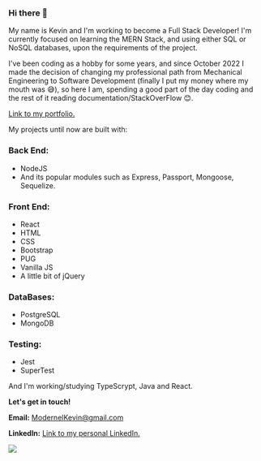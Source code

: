 ### Hi there 👋

My name is Kevin and I'm working to become a Full Stack Developer! I'm currently focused on learning the MERN Stack, and using either SQL or NoSQL databases, upon the requirements of the project.

I've been coding as a hobby for some years, and since October 2022 I made the decision of changing my professional path from Mechanical Engineering to Software Development (finally I put my money where my mouth was :sweat_smile:), so here I am, spending a good part of the day coding and the rest of it reading documentation/StackOverFlow :blush:.

[Link to my portfolio.](https://kevinmodernel.github.io/)

My projects until now are built with:

### Back End:
  - NodeJS
  - And its popular modules such as Express, Passport, Mongoose, Sequelize.

### Front End:
  - React
  - HTML
  - CSS
  - Bootstrap
  - PUG
  - Vanilla JS
  - A little bit of jQuery

### DataBases:
  - PostgreSQL
  - MongoDB

### Testing:
  - Jest
  - SuperTest

And I'm working/studying TypeScrypt, Java and React.

**Let's get in touch!**

**Email:** ModernelKevin@gmail.com

**LinkedIn:** [Link to my personal LinkedIn.](https://LinkedIn.com/in/kevin-modernel/)




![](https://komarev.com/ghpvc/?username=KevinModernel)
